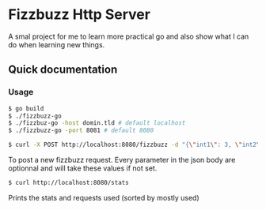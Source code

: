 Fizzbuzz Http Server
====================

A smal project for me to learn more practical go and also show what I can do when learning new things.

Quick documentation
-------------------
### Usage
```bash
$ go build
$ ./fizzbuzz-go
$ ./fizzbuz-go -host domin.tld # default localhost
$ ./fizzbuzz-go -port 8081 # default 8080
```

```bash
$ curl -X POST http://localhost:8080/fizzbuzz -d "{\"int1\": 3, \"int2\": 5, \"limit\": 100, \"str1\": \"fizz\", \"str2\": \"buzz\"}"
```

To post a new fizzbuzz request. Every parameter in the json body are optionnal and will take these values if not set.

```bash
$ curl http://localhost:8080/stats
```

Prints the stats and requests used (sorted by mostly used)
